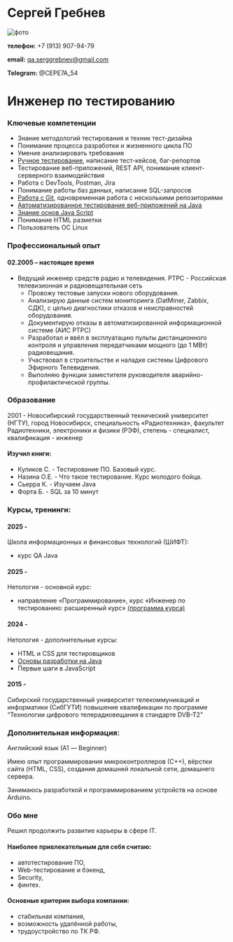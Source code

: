 # Сергей Гребнев

![фото](./img/serg.jpg)

**телефон:** +7 (913) 907-94-79

**email:** qa.serggrebnev@gmail.com

**Telegram:** @CEPE7A_54


# Инженер по тестированию


### Ключевые компетенции

- Знание методологий тестирования и техник тест-дизайна
- Понимание процесса разработки и жизненного цикла ПО
- Умение анализировать требования
- [Ручное тестирование](/img/certificate_01.pdf), написание тест-кейсов, баг-репортов
- Тестирование веб-приложений, REST API, понимание клиент-серверного взаимодействия
- Работа с DevTools, Postman, Jira
- Понимание работы баз данных, написание SQL-запросов
- [Работа с Git](/img/certificate_02.pdf), одновременная работа с несколькими репозиториями
- [Автоматизированное тестирование веб-приложений на Java](/img/certificate_03.pdf)
- [Знание основ Java Script](/img/certificate_04.pdf)
- Понимание HTML разметки
- Пользователь ОС Linux



### Профессиональный опыт
#### 02.2005 – настоящее время
- Ведущий инженер средств радио и телевидения. РТРС - Российская телевизионная и радиовещательная сеть
    * Провожу тестовые запуски нового оборудования.
    * Анализирую данные систем мониторинга (DatMiner, Zabbix, СДК), с целью диагностики отказов и неисправностей оборудования.
    * Документирую отказы в автоматизированной информационной системе (АИС РТРС)
    * Разработал и ввёл в эксплуатацию пульты дистанционного контроля и управления передатчиками мощного (до 1 МВт) радиовещания.
    * Участвовал в строительстве и наладке системы Цифрового Эфирного Телевидения.
    * Выполняю функции заместителя руководителя аварийно-профилактической группы.

### Образование
2001 - Новосибирский государственный технический университет (НГТУ), город Новосибирск,
специальность «Радиотехника», факультет Радиотехники, электроники и физики (РЭФ), степень - специалист, квалификация - инженер

#### Изучил книги:
- Куликов С. - Тестирование ПО. Базовый курс.
- Назина О.Е. - Что такое тестирование. Курс молодого бойца.
- Сьерра К. - Изучаем Java
- Форта Б. - SQL за 10 минут


### Курсы, тренинги:

#### 2025 -
Школа информационных и финансовых технологий (ШИФТ):
- курс QA Java

#### 2025 - 
Нетология - основной курс:
- направление «Программирование», курс «Инженер по тестированию: расширенный курс» [(программа курса)](https://netology.ru/programs/qa#/result_2)  

#### 2024 - 
Нетология - дополнительные курсы:
- HTML и CSS для тестировщиков
- [Основы разработки на Java](https://netology.ru/programs/java-free)
- Первые шаги в JavaScript
  
#### 2015 - 
Сибирский государственный университет телекоммуникаций и информатики (СибГУТИ)
повышение квалификации по программе “Технологии цифрового телерадиовещания в стандарте DVB-T2”



### Дополнительная информация:
Английский язык (А1 — Beginner)

Имею опыт программирования микроконтроллеров (С++), вёрстки сайта (HTML, CSS), создания домашней локальной сети, домашнего сервера.

Занимаюсь разработкой и программированием устройств на основе Arduino.


### Обо мне

Решил продолжить развитие карьеры в сфере IT.
#### Наиболее привлекательным для себя считаю:
- автотестирование ПО,
- Web-тестирование и бэкенд,
- Security,
- финтех.
  
#### Основные критерии выбора компании: 
- стабильная компания,
- возможность удалённой работы,
- трудоустройство по ТК РФ.

